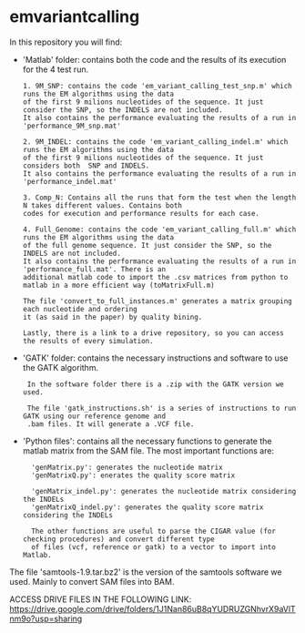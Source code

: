# emvariantcalling

In this repository you will find:

  - 'Matlab' folder: contains both the code and the results of its execution for the 4 test run.
        
        1. 9M_SNP: contains the code 'em_variant_calling_test_snp.m' which runs the EM algorithms using the data
        of the first 9 milions nucleotides of the sequence. It just consider the SNP, so the INDELS are not included.
        It also contains the performance evaluating the results of a run in 'performance_9M_snp.mat'
        
        2. 9M_INDEL: contains the code 'em_variant_calling_indel.m' which runs the EM algorithms using the data
        of the first 9 milions nucleotides of the sequence. It just considers both  SNP and INDELS.
        It also contains the performance evaluating the results of a run in 'performance_indel.mat'
        
        3. Comp_N: Contains all the runs that form the test when the length N takes different values. Contains both
        codes for execution and performance results for each case.
        
        4. Full_Genome: contains the code 'em_variant_calling_full.m' which runs the EM algorithms using the data
        of the full genome sequence. It just consider the SNP, so the INDELS are not included.
        It also contains the performance evaluating the results of a run in 'performance_full.mat'. There is an
        additional matlab code to import the .csv matrices from python to matlab in a more efficient way (toMatrixFull.m)
        
        The file 'convert_to_full_instances.m' generates a matrix grouping each nucleotide and ordering
        it (as said in the paper) by quality bining. 
        
        Lastly, there is a link to a drive repository, so you can access the results of every simulation.
        
       
 - 'GATK' folder: contains the necessary instructions and software to use the GATK algorithm.
        
        In the software folder there is a .zip with the GATK version we used.
        
        The file 'gatk_instructions.sh' is a series of instructions to run GATK using our reference genome and
        .bam files. It will generate a .VCF file.
        

- 'Python files': contains all the necessary functions to generate the matlab matrix from the SAM file. The most 
important functions are:
        
        'genMatrix.py': generates the nucleotide matrix
        'genMatrixQ.py': enerates the quality score matrix
        
        'genMatrix_indel.py': generates the nucleotide matrix considering the INDELs
        'genMatrixQ_indel.py': generates the quality score matrix considering the INDELs
        
        The other functions are useful to parse the CIGAR value (for checking procedures) and convert different type
        of files (vcf, reference or gatk) to a vector to import into Matlab.
        

The file 'samtools-1.9.tar.bz2' is the version of the samtools software we used. Mainly to convert SAM files into BAM.


ACCESS DRIVE FILES IN THE FOLLOWING LINK: https://drive.google.com/drive/folders/1J1Nan86uB8qYUDRUZGNhvrX9aVlTnm9o?usp=sharing
